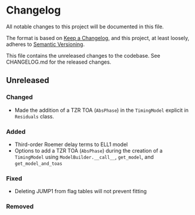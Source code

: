 # Changelog
All notable changes to this project will be documented in this file.

The format is based on [Keep a Changelog](https://keepachangelog.com/en/1.0.0/),
and this project, at least loosely, adheres to [Semantic Versioning](https://semver.org/spec/v2.0.0.html).

This file contains the unreleased changes to the codebase. See CHANGELOG.md for
the released changes.

## Unreleased
### Changed
- Made the addition of a TZR TOA (`AbsPhase`) in the `TimingModel` explicit in `Residuals` class.
### Added
- Third-order Roemer delay terms to ELL1 model
- Options to add a TZR TOA (`AbsPhase`) during the creation of a `TimingModel` using `ModelBuilder.__call__`, `get_model`, and `get_model_and_toas`
### Fixed
- Deleting JUMP1 from flag tables will not prevent fitting
### Removed
